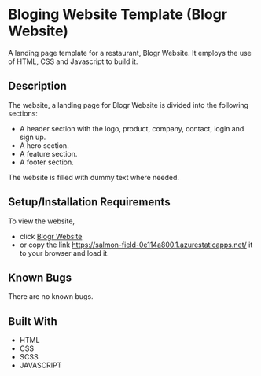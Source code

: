 # Bloging Website Template (Blogr Website)
A landing page template for a restaurant, Blogr Website. It employs the use of HTML, CSS and Javascript to build it.

## Description
The website, a landing page for Blogr Website is divided into the following sections:

* A header section with the logo, product, company, contact, login and sign up.
* A hero section.
* A feature section.
* A footer section.

The website is filled with dummy text where needed. 

## Setup/Installation Requirements

To view the website, 
* click [Blogr Website](https://salmon-field-0e114a800.1.azurestaticapps.net/)
* or copy the link https://salmon-field-0e114a800.1.azurestaticapps.net/ it to your browser and load it.

## Known Bugs

There are no known bugs.

## Built With

* HTML
* CSS
* SCSS
* JAVASCRIPT
